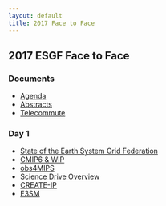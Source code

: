 ```yaml
---
layout: default
title: 2017 Face to Face
---
```


## 2017 ESGF Face to Face

### Documents

* [Agenda][agenda]
* [Abstracts][abstracts]
* [Telecommute][telecommute]

[agenda]: media/2017-F2F/2017-ESGF-Conference-Agenda.pdf
[abstracts]: media/2017-F2F/2017-ESGF-Conference-DRAFT-Abstracts.pdf
[telecommute]: media/2017-F2F/2017-ESGF-F2F-Telecommute.pdf

### Day 1

* [State of the Earth System Grid Federation](media/2017-F2F/Day1/Day1-Luca_Cinquini_ESGF_F2F_2017_State_Of_ESGF.pdf)
* [CMIP6 & WIP](media/2017-F2F/Day1/Day1-Taylor_CMIP_report_2017.pdf)
* [obs4MIPS](media/2017-F2F/Day1/Day1-Gleckler&Duracketal-obs&Input4MIPs.pdf)
* [Science Drive Overview](media/2017-F2F/Day1/Day1-ScienceDriver-DENVIL.pdf)
* [CREATE-IP](media/2017-F2F/Day1/Day1-POTTER.pdf)
* [E3SM](media/2017-F2F/Day1/Day1-E3SM-Workflow_R.McCoy.pdf)